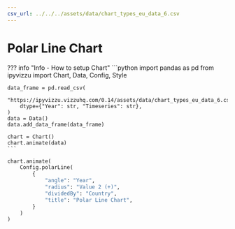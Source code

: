 ```yaml
---
csv_url: ../../../assets/data/chart_types_eu_data_6.csv
---
```


# Polar Line Chart

<div id="example_01"></div>

??? info "Info - How to setup Chart"
    ```python
    import pandas as pd
    from ipyvizzu import Chart, Data, Config, Style

    data_frame = pd.read_csv(
        "https://ipyvizzu.vizzuhq.com/0.14/assets/data/chart_types_eu_data_6.csv",
        dtype={"Year": str, "Timeseries": str},
    )
    data = Data()
    data.add_data_frame(data_frame)

    chart = Chart()
    chart.animate(data)
    ```

```python
chart.animate(
    Config.polarLine(
        {
            "angle": "Year",
            "radius": "Value 2 (+)",
            "dividedBy": "Country",
            "title": "Polar Line Chart",
        }
    )
)
```

<script src="./56_P_A_polar_line.js"></script>
